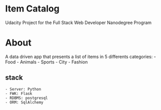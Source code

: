 # Item Catalog
Udacity Project for the Full Stack Web Developer Nanodegree Program

# About
A data driven app that presents a list of items in 5 differents categories: 
	- Food
	- Animals
	- Sports
	- City
	- Fashion  

## stack 
	- Server: Python
	- FWK: Flask
	- RDBMS: postgresql
	- ORM: SqlAlchemy 
